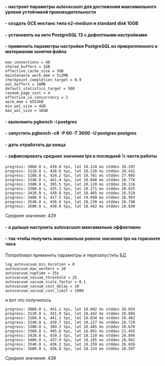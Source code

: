 #### - настроит параметры autovacuum для достижения максимального уровня устойчивой производительности
#### - создать GCE инстанс типа e2-medium и standard disk 10GB
#### - установить на него PostgreSQL 13 с дефолтными настройками
#### - применить параметры настройки PostgreSQL из прикрепленного к материалам занятия файла

```
max_connections = 40
shared_buffers = 1GB
effective_cache_size = 3GB
maintenance_work_mem = 512MB
checkpoint_completion_target = 0.9
wal_buffers = 16MB
default_statistics_target = 500
random_page_cost = 4
effective_io_concurrency = 2
work_mem = 6553kB
min_wal_size = 4GB
max_wal_size = 16GB
```

#### - выполнить pgbench -i postgres
#### - запустить pgbench -c8 -P 60 -T 3600 -U postgres postgres
#### - дать отработать до конца
#### - зафиксировать среднее значение tps в последней ⅙ части работы

```
progress: 3060.0 s, 439.0 tps, lat 18.124 ms stddev 26.297
progress: 3120.0 s, 438.6 tps, lat 18.128 ms stddev 26.431
progress: 3180.0 s, 424.2 tps, lat 18.761 ms stddev 27.005
progress: 3240.0 s, 441.4 tps, lat 18.048 ms stddev 26.776
progress: 3300.0 s, 395.5 tps, lat 20.120 ms stddev 28.116
progress: 3360.0 s, 435.3 tps, lat 18.271 ms stddev 26.625
progress: 3420.0 s, 430.8 tps, lat 18.465 ms stddev 26.519
progress: 3480.0 s, 417.5 tps, lat 19.049 ms stddev 26.993
progress: 3540.0 s, 436.4 tps, lat 18.230 ms stddev 26.748
progress: 3600.0 s, 430.0 tps, lat 18.462 ms stddev 26.830
```

Среднее значение: 429

#### - а дальше настроить autovacuum максимально эффективно
#### - так чтобы получить максимально ровное значение tps на горизонте часа

Попробовал применить параметры и перезапустить БД

```
log_autovacuum_min_duration = 0
autovacuum_max_workers = 10
autovacuum_naptime = 15s
autovacuum_vacuum_threshold = 25
autovacuum_vacuum_scale_factor = 0.1
autovacuum_vacuum_cost_delay = 10
autovacuum_vacuum_cost_limit = 1000
```

и вот что получилось

```
progress: 3060.0 s, 441.1 tps, lat 18.042 ms stddev 26.654
progress: 3120.0 s, 431.9 tps, lat 18.442 ms stddev 26.884
progress: 3180.0 s, 441.1 tps, lat 18.034 ms stddev 26.462
progress: 3240.0 s, 438.7 tps, lat 18.127 ms stddev 26.729
progress: 3300.0 s, 389.3 tps, lat 20.465 ms stddev 28.678
progress: 3360.0 s, 495.6 tps, lat 16.081 ms stddev 21.455
progress: 3420.0 s, 439.3 tps, lat 18.110 ms stddev 26.894
progress: 3480.0 s, 437.9 tps, lat 18.185 ms stddev 26.941
progress: 3540.0 s, 436.2 tps, lat 18.259 ms stddev 26.659
progress: 3600.0 s, 436.8 tps, lat 18.224 ms stddev 26.597
```

Среднее значение: 438

